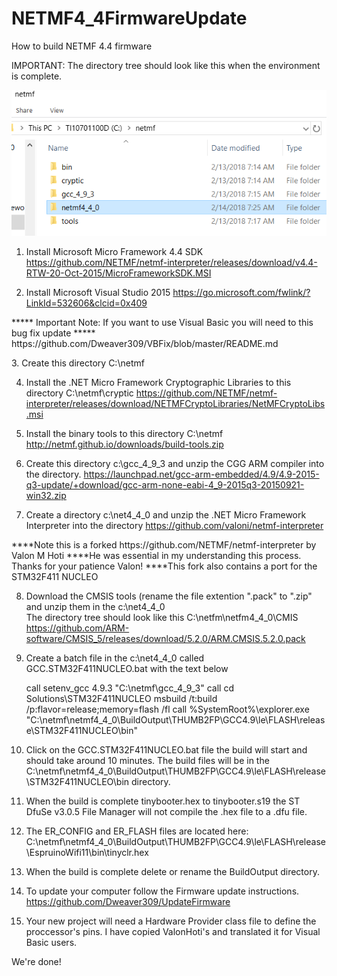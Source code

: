 # NETMF4_4FirmwareUpdate
How to build NETMF 4.4 firmware

IMPORTANT: 
The directory tree should look like this when the environment is complete.

![Screenshot](https://github.com/Dweaver309/NETMF4_4FirmwareUpdate/blob/master/Dir.png)

1. Install Microsoft Micro Framework 4.4 SDK
 https://github.com/NETMF/netmf-interpreter/releases/download/v4.4-RTW-20-Oct-2015/MicroFrameworkSDK.MSI

2. Install Microsoft Visual Studio 2015
 https://go.microsoft.com/fwlink/?LinkId=532606&clcid=0x409
  <p>***** Important Note: If you want to use Visual Basic you will need to this bug fix update
  ***** https://github.com/Dweaver309/VBFix/blob/master/README.md</p>
3.  Create this directory C:\netmf

4. Install the .NET Micro Framework Cryptographic Libraries to this directory C:\netmf\cryptic
 https://github.com/NETMF/netmf-interpreter/releases/download/NETMFCryptoLibraries/NetMFCryptoLibs.msi

5. Install the binary tools to this directory C:\netmf\
  http://netmf.github.io/downloads/build-tools.zip

6. Create this directory c:\gcc_4_9_3 and unzip the CGG ARM compiler into the directory.
  https://launchpad.net/gcc-arm-embedded/4.9/4.9-2015-q3-update/+download/gcc-arm-none-eabi-4_9-2015q3-20150921-win32.zip
   
7. Create a directory c:\net4_4_0 and unzip the .NET Micro Framework Interpreter into the directory
  https://github.com/valoni/netmf-interpreter
  
 <p>****Note this is a forked https://github.com/NETMF/netmf-interpreter by Valon M Hoti
 ****He was essential in my understanding this process. Thanks for your patience Valon!
 ****This fork also contains a port for the STM32F411 NUCLEO</p>

8. Download the CMSIS tools (rename the file extention ".pack" to ".zip" and unzip them in the c:\net4_4_0\
   The directory tree should look like this C:\netfm\netfm4_4_0\CMIS\
  https://github.com/ARM-software/CMSIS_5/releases/download/5.2.0/ARM.CMSIS.5.2.0.pack
 

9. Create a batch file in the c:\net4_4_0 called GCC.STM32F411NUCLEO.bat with the text below 
    <p>call setenv_gcc 4.9.3 "C:\netmf\gcc_4_9_3"
    call cd Solutions\STM32F411NUCLEO
    msbuild /t:build /p:flavor=release;memory=flash /fl
    call %SystemRoot%\explorer.exe "C:\netmf\netmf4_4_0\BuildOutput\THUMB2FP\GCC4.9\le\FLASH\release\STM32F411NUCLEO\bin" </p>

10. Click on the GCC.STM32F411NUCLEO.bat file the build will start and should take around 10 minutes.
 The build files will be in the C:\netmf\netmf4_4_0\BuildOutput\THUMB2FP\GCC4.9\le\FLASH\release\STM32F411NUCLEO\bin directory.

11. When the build is complete tinybooter.hex to tinybooter.s19 the ST DfuSe v3.0.5 File Manager will not compile the .hex file
to a .dfu file.
 
11. The ER_CONFIG and ER_FLASH files are located here: C:\netmf\netmf4_4_0\BuildOutput\THUMB2FP\GCC4.9\le\FLASH\release\EspruinoWifi11\bin\tinyclr.hex

12. When the build is complete delete or rename the BuildOutput directory. 

12. To update your computer follow the Firmware update instructions.
https://github.com/Dweaver309/UpdateFirmware

 13. Your new project will need a Hardware Provider class file to define the proccessor's pins.
 I have copied ValonHoti's and translated it for Visual Basic users.

We're done!


